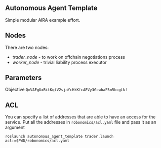 Autonomous Agent Template
-------------------------

Simple modular AIRA example effort.


## Nodes

There are two nodes:

* *trader_node* - to work on offchain negotiations process
* *worker_node* - trivial liability process executor

## Parameters

Objective `QmVAFgUxBitKqtV2sjaYcHkKfcAPVy3GswhaE5n5bcgLkf`

## ACL

You can specify a list of addresses that are able to have an access for the service.
Put all the addresses in `robonomics/acl.yaml` file and pass it as an argument

```
roslaunch autonomous_agent_template trader.launch acl:=$PWD/robonomics/acl.yaml
```

